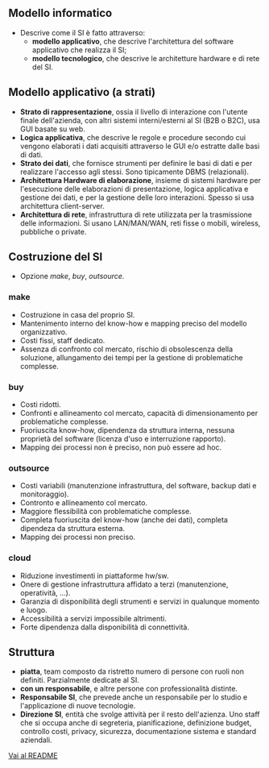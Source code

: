 ## Modello informatico
- Descrive come il SI è fatto attraverso:
   - **modello applicativo**, che descrive l'architettura del software applicativo che realizza il SI;
   - **modello tecnologico**, che descrive le architetture hardware e di rete del SI.

## Modello applicativo (a strati)
- **Strato di rappresentazione**, ossia il livello di interazione con l'utente finale dell'azienda, con altri sistemi interni/esterni al SI (B2B o B2C), usa GUI basate su web.
- **Logica applicativa**, che descrive le regole e procedure secondo cui vengono elaborati i dati acquisiti attraverso le GUI e/o estratte dalle basi di dati.
- **Strato dei dati**, che fornisce strumenti per definire le basi di dati e per realizzare l'accesso agli stessi. Sono tipicamente DBMS (relazionali).
- **Architettura Hardware di elaborazione**, insieme di sistemi hardware per l'esecuzione delle elaborazioni di presentazione, logica applicativa e gestione dei dati, e per la gestione delle loro interazioni. Spesso si usa architettura client-server.
- **Architettura di rete**, infrastruttura di rete utilizzata per la trasmissione delle informazioni. Si usano LAN/MAN/WAN, reti fisse o mobili, wireless, pubbliche o private.

## Costruzione del SI
- Opzione *make*, *buy*, *outsource*.

### make
- Costruzione in casa del proprio SI.
- Mantenimento interno del know-how e mapping preciso del modello organizzativo.
- Costi fissi, staff dedicato.
- Assenza di confronto col mercato, rischio di obsolescenza della soluzione, allungamento dei tempi per la gestione di problematiche complesse.

### buy
- Costi ridotti.
- Confronti e allineamento col mercato, capacità di dimensionamento per problematiche complesse.
- Fuoriuscita know-how, dipendenza da struttura interna, nessuna proprietà del software (licenza d'uso e interruzione rapporto).
- Mapping dei processi non è preciso, non può essere ad hoc.

### outsource
- Costi variabili (manutenzione infrastruttura, del software, backup dati e monitoraggio).
- Contronto e allineamento col mercato.
- Maggiore flessibilità con problematiche complesse.
- Completa fuoriuscita del know-how (anche dei dati), completa dipendeza da struttura esterna.
- Mapping dei processi non preciso.


### cloud
- Riduzione investimenti in piattaforme hw/sw.
- Onere di gestione infrastruttura affidato a terzi (manutenzione, operatività, ...).
- Garanzia di disponibilità degli strumenti e servizi in qualunque momento e luogo.
- Accessibilità a servizi impossibile altrimenti.
- Forte dipendenza dalla disponibilità di connettività.

## Struttura
- **piatta**, team composto da ristretto numero di persone con ruoli non definiti. Parzialmente dedicate al SI.
- **con un responsabile**, e altre persone con professionalità distinte.
- **Responsabile SI**, che prevede anche un responsabile per lo studio e l'applicazione di nuove tecnologie.
- **Direzione SI**, entità che svolge attività per il resto dell'azienza. Uno staff che si occupa anche di segreteria, pianificazione, definizione budget, controllo costi, privacy, sicurezza, documentazione sistema e standard aziendali.


[Vai al README](https://github.com/Gabri432/Sistemi_informativi)